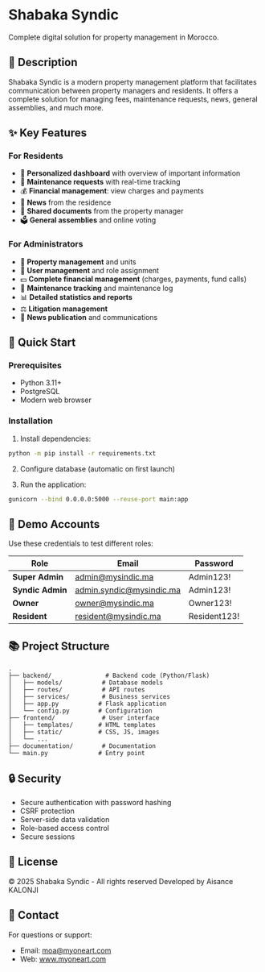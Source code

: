 # Shabaka Syndic

Complete digital solution for property management in Morocco.

## 🎯 Description

Shabaka Syndic is a modern property management platform that facilitates communication between property managers and residents. It offers a complete solution for managing fees, maintenance requests, news, general assemblies, and much more.

## ✨ Key Features

### For Residents
- 📱 **Personalized dashboard** with overview of important information
- 🔧 **Maintenance requests** with real-time tracking
- 💰 **Financial management**: view charges and payments
- 📰 **News** from the residence
- 📄 **Shared documents** from the property manager
- 🗳️ **General assemblies** and online voting

### For Administrators
- 🏢 **Property management** and units
- 👥 **User management** and role assignment
- 💵 **Complete financial management** (charges, payments, fund calls)
- 🔧 **Maintenance tracking** and maintenance log
- 📊 **Detailed statistics and reports**
- ⚖️ **Litigation management**
- 📰 **News publication** and communications

## 🚀 Quick Start

### Prerequisites
- Python 3.11+
- PostgreSQL
- Modern web browser

### Installation

1. Install dependencies:
```bash
python -m pip install -r requirements.txt
```

2. Configure database (automatic on first launch)

3. Run the application:
```bash
gunicorn --bind 0.0.0.0:5000 --reuse-port main:app
```

## 👤 Demo Accounts

Use these credentials to test different roles:

| Role | Email | Password |
|------|-------|----------|
| **Super Admin** | admin@mysindic.ma | Admin123! |
| **Syndic Admin** | admin.syndic@mysindic.ma | Admin123! |
| **Owner** | owner@mysindic.ma | Owner123! |
| **Resident** | resident@mysindic.ma | Resident123! |

## 📚 Project Structure

```
.
├── backend/               # Backend code (Python/Flask)
│   ├── models/           # Database models
│   ├── routes/           # API routes
│   ├── services/         # Business services
│   ├── app.py           # Flask application
│   └── config.py        # Configuration
├── frontend/             # User interface
│   ├── templates/       # HTML templates
│   ├── static/          # CSS, JS, images
│   └── ...
├── documentation/        # Documentation
└── main.py              # Entry point
```

## 🔒 Security

- Secure authentication with password hashing
- CSRF protection
- Server-side data validation
- Role-based access control
- Secure sessions

## 📝 License

© 2025 Shabaka Syndic - All rights reserved
Developed by Aisance KALONJI

## 📧 Contact

For questions or support:
- Email: moa@myoneart.com
- Web: www.myoneart.com
